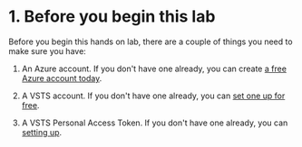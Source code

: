 # 1. Before you begin this lab

Before you begin this hands on lab, there are a couple of things you need to make sure you have: 

1. An Azure account. If you don't have one already, you can create [a free Azure account today](https://azure.microsoft.com/en-us/free/).

2. A VSTS account. If you don't have one already, you can [set one up for free](https://go.microsoft.com/fwlink/?LinkId=307137&clcid=0x409&wt.mc_id=o~msft~vscom~product-vsts-hero~464&campaign=o~msft~vscom~product-vsts-hero~464).

3. A VSTS Personal Access Token. If you don't have one already, you can [setting up](https://www.visualstudio.com/en-us/docs/setup-admin/team-services/use-personal-access-tokens-to-authenticate).
